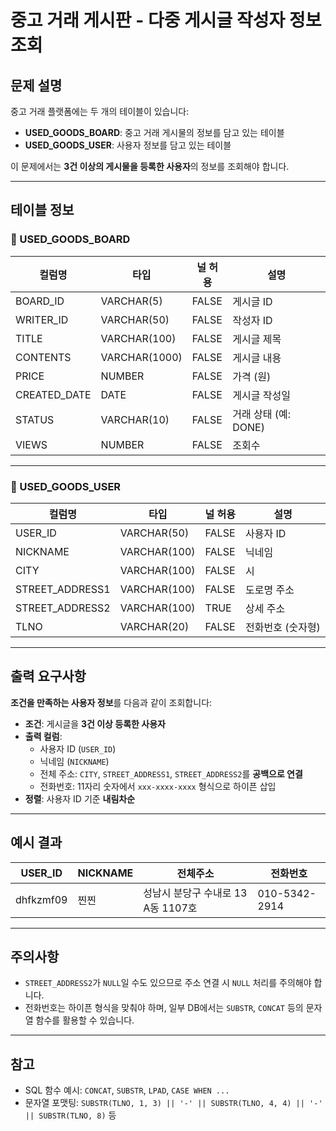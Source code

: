 # 중고 거래 게시판 - 다중 게시글 작성자 정보 조회

## 문제 설명

중고 거래 플랫폼에는 두 개의 테이블이 있습니다:

- **USED_GOODS_BOARD**: 중고 거래 게시물의 정보를 담고 있는 테이블
- **USED_GOODS_USER**: 사용자 정보를 담고 있는 테이블

이 문제에서는 **3건 이상의 게시물을 등록한 사용자**의 정보를 조회해야 합니다.

---

## 테이블 정보

### 📘 USED_GOODS_BOARD

| 컬럼명        | 타입       | 널 허용 | 설명                 |
|---------------|------------|----------|----------------------|
| BOARD_ID      | VARCHAR(5) | FALSE    | 게시글 ID            |
| WRITER_ID     | VARCHAR(50)| FALSE    | 작성자 ID            |
| TITLE         | VARCHAR(100)| FALSE   | 게시글 제목          |
| CONTENTS      | VARCHAR(1000)| FALSE  | 게시글 내용          |
| PRICE         | NUMBER     | FALSE    | 가격 (원)            |
| CREATED_DATE  | DATE       | FALSE    | 게시글 작성일        |
| STATUS        | VARCHAR(10)| FALSE    | 거래 상태 (예: DONE) |
| VIEWS         | NUMBER     | FALSE    | 조회수               |

---

### 📗 USED_GOODS_USER

| 컬럼명          | 타입         | 널 허용 | 설명              |
|------------------|--------------|---------|-------------------|
| USER_ID          | VARCHAR(50)  | FALSE   | 사용자 ID         |
| NICKNAME         | VARCHAR(100) | FALSE   | 닉네임            |
| CITY             | VARCHAR(100) | FALSE   | 시                |
| STREET_ADDRESS1  | VARCHAR(100) | FALSE   | 도로명 주소       |
| STREET_ADDRESS2  | VARCHAR(100) | TRUE    | 상세 주소         |
| TLNO             | VARCHAR(20)  | FALSE   | 전화번호 (숫자형) |

---

## 출력 요구사항

**조건을 만족하는 사용자 정보**를 다음과 같이 조회합니다:

- **조건**: 게시글을 **3건 이상 등록한 사용자**
- **출력 컬럼**:
  - 사용자 ID (`USER_ID`)
  - 닉네임 (`NICKNAME`)
  - 전체 주소: `CITY`, `STREET_ADDRESS1`, `STREET_ADDRESS2`를 **공백으로 연결**
  - 전화번호: 11자리 숫자에서 `xxx-xxxx-xxxx` 형식으로 하이픈 삽입
- **정렬**: 사용자 ID 기준 **내림차순**

---

## 예시 결과

| USER_ID   | NICKNAME | 전체주소                            | 전화번호        |
|-----------|----------|--------------------------------------|-----------------|
| dhfkzmf09 | 찐찐     | 성남시 분당구 수내로 13 A동 1107호 | 010-5342-2914   |

---

## 주의사항

- `STREET_ADDRESS2`가 `NULL`일 수도 있으므로 주소 연결 시 `NULL` 처리를 주의해야 합니다.
- 전화번호는 하이픈 형식을 맞춰야 하며, 일부 DB에서는 `SUBSTR`, `CONCAT` 등의 문자열 함수를 활용할 수 있습니다.

---

## 참고

- SQL 함수 예시: `CONCAT`, `SUBSTR`, `LPAD`, `CASE WHEN ...`
- 문자열 포맷팅: `SUBSTR(TLNO, 1, 3) || '-' || SUBSTR(TLNO, 4, 4) || '-' || SUBSTR(TLNO, 8)` 등

